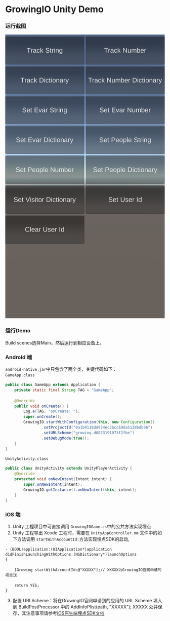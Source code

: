 # GrowingIO Unity Demo
### 运行截图
![](https://github.com/growingio/GrowingSDK-Unity-GameTrack/blob/master/UnityDemo/screenshots.png) 
### 运行Demo
Build scenes选择Main，然后运行到相应设备上。

### Android 端
`android-native.jar`中只包含了两个类，关键代码如下：   
`GameApp.class`   
```java
public class GameApp extends Application {
    private static final String TAG = "GameApp";

    @Override
    public void onCreate() {
        Log.e(TAG, "onCreate: ");
        super.onCreate();
        GrowingIO.startWithConfiguration(this, new Configuration()
                .setProjectId("0a1b4118dd954ec3bcc69da5138bdb96")
                .setURLScheme("growing.d0823191073f2fbe")
                .setDebugMode(true));
    }
}
```
`UnityActivity.class`   
```java
public class UnityActivity extends UnityPlayerActivity {
    @Override
    protected void onNewIntent(Intent intent) {
        super.onNewIntent(intent);
        GrowingIO.getInstance().onNewIntent(this, intent);
    }
}
```

### iOS 端

1. Unity 工程项目中可直接调用 `GrowingIOGame.cs`中的公共方法实现埋点
2. Unity 工程导出 Xcode 工程时，需要在 `UnityAppController.mm` 文件中的如下方法调用 `startWithAccountId:`方法实现埋点SDK的启动,

```objc
- (BOOL)application:(UIApplication*)application didFinishLaunchingWithOptions:(NSDictionary*)launchOptions
{

    [Growing startWithAccountId:@"XXXXX"];// XXXXX为GrowingIO官网申请的项目ID
    
    return YES;
}

```
3. 配置 URLScheme：将在GrowingIO官网申请到的应用的 URL Scheme 填入到 BuildPostProcessor 中的 AddInfoPlist(path, "XXXXX"); XXXXX 处并保存，其注意事项请参考[iOS原生端埋点SDK文档](https://docs.growingio.com/docs/sdk-integration/ios-sdk-1/mai-dian-sdk-ji-cheng)
